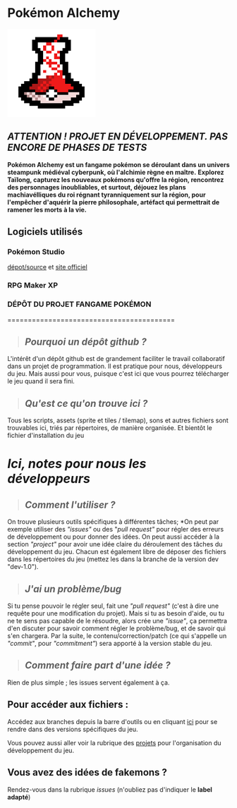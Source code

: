 # Pokémon Alchemy
![icon](https://github.com/Eeleemos/pokemon-alchemy/blob/main/logo.png)

## *ATTENTION !  PROJET EN DÉVELOPPEMENT. PAS ENCORE DE PHASES DE TESTS*

**Pokémon Alchemy est un fangame pokémon se déroulant dans un univers steampunk médiéval cyberpunk, où l'alchimie règne en maître.**
**Explorez Taïlong, capturez les nouveaux pokémons qu'offre la région, rencontrez des personnages inoubliables, et surtout, déjouez les plans machiavélliques du roi régnant tyranniquement sur la région, pour l'empêcher d'aquérir la pierre philosophale, artéfact qui permettrait de ramener les morts à la vie.**

## Logiciels utilisés
### Pokémon Studio
[dépot/source](https://github.com/PokemonWorkshop/PokemonStudio/releases) et
[site officiel](https://pokemonworkshop.com/fr/studio)

### RPG Maker XP


### **DÉPÔT DU PROJET FANGAME POKÉMON**
=========================================

>## *Pourquoi un dépôt github ?*
L'intérêt d'un dépôt github est de grandement faciliter le travail collaboratif dans un projet de programmation. Il est pratique pour nous, développeurs du jeu. Mais aussi pour vous, puisque c'est ici que vous pourrez télécharger le jeu quand il sera fini.


>## *Qu'est ce qu'on trouve ici ?*
Tous les scripts, assets (sprite et tiles / tilemap), sons et autres fichiers sont trouvables ici, triés par répertoires, de manière organisée.
Et bientôt le fichier d'installation du jeu



# *Ici, notes pour nous les développeurs*
>## *Comment l'utiliser ?*
On trouve plusieurs outils spécifiques à différentes tâches; *On peut par exemple utiliser des *"issues"* ou des "*pull request"* pour régler des erreurs de développement ou pour donner des idées. On peut aussi accéder à la section *"project"* pour avoir une idée claire du déroulement des tâches du développement du jeu.
Chacun est également libre de déposer des fichiers dans les répertoires du jeu (mettez les dans la branche de la version dev "dev-1.0").

>## *J'ai un problème/bug*
Si tu pense pouvoir le régler seul, fait une *"pull request"* (c'est à dire une requête pour une modification du projet).
Mais si tu as besoin d'aide, ou tu ne te sens pas capable de le résoudre, alors crée une *"issue"*, ça permettra d'en discuter pour savoir comment régler le problème/bug, et de savoir qui s'en chargera.
Par la suite, le contenu/correction/patch (ce qui s'appelle un *"commit"*, pour *"commitment"*) sera apporté à la version stable du jeu.

>## *Comment faire part d'une idée ?*
Rien de plus simple ; les issues servent également à ça.

## Pour accéder aux fichiers :
Accédez aux branches depuis la barre d'outils ou en cliquant [ici](https://github.com/Eeleemos/pokemon-alchemy/branches) pour se rendre dans des versions spécifiques du jeu.

Vous pouvez aussi aller voir la rubrique des  [projets](https://github.com/Eeleemos/pokemon-alchemy/projects?query=is%3Aopen) pour l'organisation du développement du jeu.

## Vous avez des idées de fakemons ?
Rendez-vous dans la rubrique *issues* (n'oubliez pas d'indiquer le **label adapté**)
